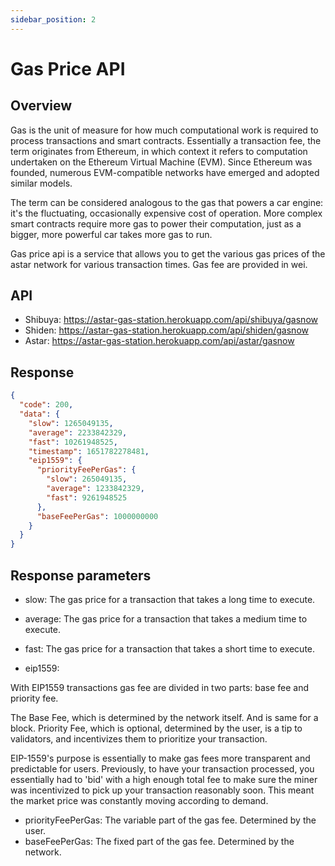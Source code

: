 ```yaml
---
sidebar_position: 2
---
```


# Gas Price API

## Overview

Gas is the unit of measure for how much computational work is required to process transactions and smart contracts. Essentially a transaction fee, the term originates from Ethereum, in which context it refers to computation undertaken on the Ethereum Virtual Machine (EVM). Since Ethereum was founded, numerous EVM-compatible networks have emerged and adopted similar models.

The term can be considered analogous to the gas that powers a car engine: it's the fluctuating, occasionally expensive cost of operation. More complex smart contracts require more gas to power their computation, just as a bigger, more powerful car takes more gas to run.

Gas price api is a service that allows you to get the various gas prices of the astar network for various transaction times. Gas fee are provided in wei.

## API

- Shibuya: <https://astar-gas-station.herokuapp.com/api/shibuya/gasnow>
- Shiden: <https://astar-gas-station.herokuapp.com/api/shiden/gasnow>
- Astar: <https://astar-gas-station.herokuapp.com/api/astar/gasnow>

## Response

```json
{
  "code": 200,
  "data": {
    "slow": 1265049135,
    "average": 2233842329,
    "fast": 10261948525,
    "timestamp": 1651782278481,
    "eip1559": {
      "priorityFeePerGas": {
        "slow": 265049135,
        "average": 1233842329,
        "fast": 9261948525
      },
      "baseFeePerGas": 1000000000
    }
  }
}
```

## Response parameters

- slow: The gas price for a transaction that takes a long time to execute.
- average: The gas price for a transaction that takes a medium time to execute.
- fast: The gas price for a transaction that takes a short time to execute.

- eip1559:

With EIP1559 transactions gas fee are divided in two parts: base fee and priority fee.

The Base Fee, which is determined by the network itself. And is same for a block.
Priority Fee, which is optional, determined by the user, is a tip to validators, and incentivizes them to prioritize your transaction.

EIP-1559's purpose is essentially to make gas fees more transparent and predictable for users. Previously, to have your transaction processed, you essentially had to 'bid' with a high enough total fee to make sure the miner was incentivized to pick up your transaction reasonably soon. This meant the market price was constantly moving according to demand.

- priorityFeePerGas: The variable part of the gas fee. Determined by the user.
- baseFeePerGas: The fixed part of the gas fee. Determined by the network.
